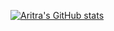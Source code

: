 [![Aritra's GitHub stats](https://github-readme-stats.vercel.app/api?username=Aritra779)](https://github.com/Aritra779/github-readme-stats)